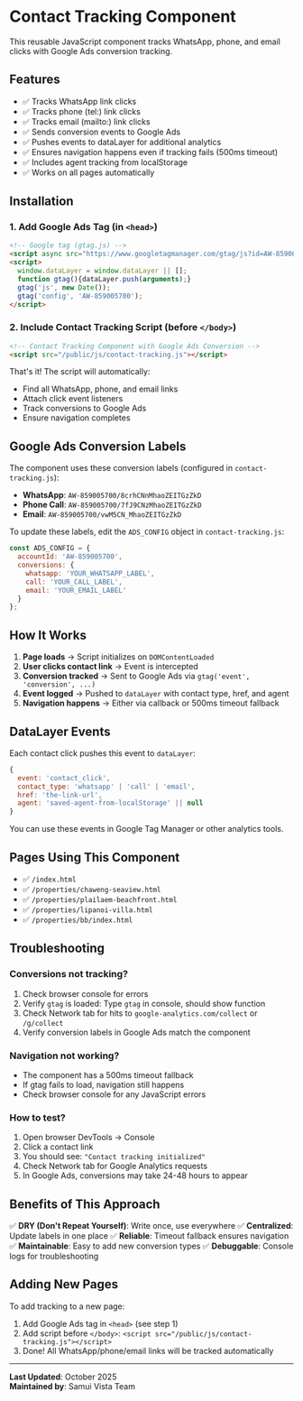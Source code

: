 # Contact Tracking Component

This reusable JavaScript component tracks WhatsApp, phone, and email clicks with Google Ads conversion tracking.

## Features

- ✅ Tracks WhatsApp link clicks
- ✅ Tracks phone (tel:) link clicks  
- ✅ Tracks email (mailto:) link clicks
- ✅ Sends conversion events to Google Ads
- ✅ Pushes events to dataLayer for additional analytics
- ✅ Ensures navigation happens even if tracking fails (500ms timeout)
- ✅ Includes agent tracking from localStorage
- ✅ Works on all pages automatically

## Installation

### 1. Add Google Ads Tag (in `<head>`)

```html
<!-- Google tag (gtag.js) -->
<script async src="https://www.googletagmanager.com/gtag/js?id=AW-859005700"></script>
<script>
  window.dataLayer = window.dataLayer || [];
  function gtag(){dataLayer.push(arguments);}
  gtag('js', new Date());
  gtag('config', 'AW-859005700');
</script>
```

### 2. Include Contact Tracking Script (before `</body>`)

```html
<!-- Contact Tracking Component with Google Ads Conversion -->
<script src="/public/js/contact-tracking.js"></script>
```

That's it! The script will automatically:
- Find all WhatsApp, phone, and email links
- Attach click event listeners
- Track conversions to Google Ads
- Ensure navigation completes

## Google Ads Conversion Labels

The component uses these conversion labels (configured in `contact-tracking.js`):

- **WhatsApp**: `AW-859005700/8crhCNnMhaoZEITGzZkD`
- **Phone Call**: `AW-859005700/7fJ9CNzMhaoZEITGzZkD`
- **Email**: `AW-859005700/vwM5CN_MhaoZEITGzZkD`

To update these labels, edit the `ADS_CONFIG` object in `contact-tracking.js`:

```javascript
const ADS_CONFIG = {
  accountId: 'AW-859005700',
  conversions: {
    whatsapp: 'YOUR_WHATSAPP_LABEL',
    call: 'YOUR_CALL_LABEL',
    email: 'YOUR_EMAIL_LABEL'
  }
};
```

## How It Works

1. **Page loads** → Script initializes on `DOMContentLoaded`
2. **User clicks contact link** → Event is intercepted
3. **Conversion tracked** → Sent to Google Ads via `gtag('event', 'conversion', ...)`
4. **Event logged** → Pushed to `dataLayer` with contact type, href, and agent
5. **Navigation happens** → Either via callback or 500ms timeout fallback

## DataLayer Events

Each contact click pushes this event to `dataLayer`:

```javascript
{
  event: 'contact_click',
  contact_type: 'whatsapp' | 'call' | 'email',
  href: 'the-link-url',
  agent: 'saved-agent-from-localStorage' || null
}
```

You can use these events in Google Tag Manager or other analytics tools.

## Pages Using This Component

- ✅ `/index.html`
- ✅ `/properties/chaweng-seaview.html`
- ✅ `/properties/plailaem-beachfront.html`
- ✅ `/properties/lipanoi-villa.html`
- ✅ `/properties/bb/index.html`

## Troubleshooting

### Conversions not tracking?

1. Check browser console for errors
2. Verify `gtag` is loaded: Type `gtag` in console, should show function
3. Check Network tab for hits to `google-analytics.com/collect` or `/g/collect`
4. Verify conversion labels in Google Ads match the component

### Navigation not working?

- The component has a 500ms timeout fallback
- If gtag fails to load, navigation still happens
- Check browser console for any JavaScript errors

### How to test?

1. Open browser DevTools → Console
2. Click a contact link
3. You should see: `"Contact tracking initialized"`
4. Check Network tab for Google Analytics requests
5. In Google Ads, conversions may take 24-48 hours to appear

## Benefits of This Approach

✅ **DRY (Don't Repeat Yourself)**: Write once, use everywhere
✅ **Centralized**: Update labels in one place
✅ **Reliable**: Timeout fallback ensures navigation
✅ **Maintainable**: Easy to add new conversion types
✅ **Debuggable**: Console logs for troubleshooting

## Adding New Pages

To add tracking to a new page:

1. Add Google Ads tag in `<head>` (see step 1)
2. Add script before `</body>`: `<script src="/public/js/contact-tracking.js"></script>`
3. Done! All WhatsApp/phone/email links will be tracked automatically

---

**Last Updated**: October 2025  
**Maintained by**: Samui Vista Team

